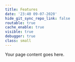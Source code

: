 ```yaml
---
title: Features
date: '23:40 09-07-2020'
hide_git_sync_repo_link: false
routable: true
cache_enable: true
visible: true
debugger: true
class: small
---
```


Your page content goes here.